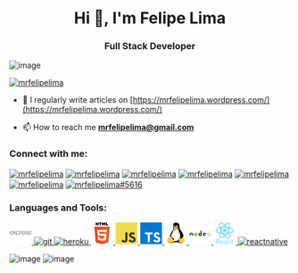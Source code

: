 <h1 align="center">Hi 👋, I'm Felipe Lima</h1>
<h3 align="center">Full Stack Developer</h3>

![image](https://hits.seeyoufarm.com/api/count/incr/badge.svg?url=https%3A%2F%2Fgithub.com%2Fmrfelipelima1212%2Fhit-counter)

<p align="left"> <a href="https://twitter.com/mrfelipelima" target="blank"><img src="https://img.shields.io/twitter/follow/mrfelipelima?logo=twitter&style=for-the-badge" alt="mrfelipelima" /></a> </p>

- 📝 I regularly write articles on [https://mrfelipelima.wordpress.com/](https://mrfelipelima.wordpress.com/)

- 📫 How to reach me **mrfelipelima@gmail.com**

<h3 align="left">Connect with me:</h3>
<p align="left">
<a href="https://twitter.com/mrfelipelima" target="blank"><img align="center" src="https://raw.githubusercontent.com/rahuldkjain/github-profile-readme-generator/master/src/images/icons/Social/twitter.svg" alt="mrfelipelima" height="30" width="40" /></a>
<a href="https://linkedin.com/in/mrfelipelima" target="blank"><img align="center" src="https://raw.githubusercontent.com/rahuldkjain/github-profile-readme-generator/master/src/images/icons/Social/linked-in-alt.svg" alt="mrfelipelima" height="30" width="40" /></a>
<a href="https://fb.com/mrfelipelima" target="blank"><img align="center" src="https://raw.githubusercontent.com/rahuldkjain/github-profile-readme-generator/master/src/images/icons/Social/facebook.svg" alt="mrfelipelima" height="30" width="40" /></a>
<a href="https://instagram.com/mrfelipelima" target="blank"><img align="center" src="https://raw.githubusercontent.com/rahuldkjain/github-profile-readme-generator/master/src/images/icons/Social/instagram.svg" alt="mrfelipelima" height="30" width="40" /></a>
<a href="https://dribbble.com/mrfelipelima" target="blank"><img align="center" src="https://raw.githubusercontent.com/rahuldkjain/github-profile-readme-generator/master/src/images/icons/Social/dribbble.svg" alt="mrfelipelima" height="30" width="40" /></a>
<a href="https://www.behance.net/mrfelipelima" target="blank"><img align="center" src="https://raw.githubusercontent.com/rahuldkjain/github-profile-readme-generator/master/src/images/icons/Social/behance.svg" alt="mrfelipelima" height="30" width="40" /></a>
<a href="https://discord.gg/mrfelipelima#5616" target="blank"><img align="center" src="https://raw.githubusercontent.com/rahuldkjain/github-profile-readme-generator/master/src/images/icons/Social/discord.svg" alt="mrfelipelima#5616" height="30" width="40" /></a>
</p>

<h3 align="left">Languages and Tools:</h3>
<p align="left"> <a href="https://expressjs.com" target="_blank" rel="noreferrer"> <img src="https://raw.githubusercontent.com/devicons/devicon/master/icons/express/express-original-wordmark.svg" alt="express" width="40" height="40"/> </a> <a href="https://git-scm.com/" target="_blank" rel="noreferrer"> <img src="https://www.vectorlogo.zone/logos/git-scm/git-scm-icon.svg" alt="git" width="40" height="40"/> </a> <a href="https://heroku.com" target="_blank" rel="noreferrer"> <img src="https://www.vectorlogo.zone/logos/heroku/heroku-icon.svg" alt="heroku" width="40" height="40"/> </a> <a href="https://www.w3.org/html/" target="_blank" rel="noreferrer"> <img src="https://raw.githubusercontent.com/devicons/devicon/master/icons/html5/html5-original-wordmark.svg" alt="html5" width="40" height="40"/> </a> <a href="https://developer.mozilla.org/en-US/docs/Web/JavaScript" target="_blank" rel="noreferrer"> <img src="https://raw.githubusercontent.com/devicons/devicon/master/icons/javascript/javascript-original.svg" alt="javascript" width="40" height="40"/> <a href="https://www.typescriptlang.org/" target="_blank" rel="noreferrer"> <img src="https://raw.githubusercontent.com/devicons/devicon/master/icons/typescript/typescript-plain.svg" alt="TypeScript" width="40" height="40"/> </a> <a href="https://www.linux.org/" target="_blank" rel="noreferrer"> <img src="https://raw.githubusercontent.com/devicons/devicon/master/icons/linux/linux-original.svg" alt="linux" width="40" height="40"/> </a> <a href="https://nodejs.org" target="_blank" rel="noreferrer"> <img src="https://raw.githubusercontent.com/devicons/devicon/master/icons/nodejs/nodejs-original-wordmark.svg" alt="nodejs" width="40" height="40"/> </a> <a href="https://reactjs.org/" target="_blank" rel="noreferrer"> <img src="https://raw.githubusercontent.com/devicons/devicon/master/icons/react/react-original-wordmark.svg" alt="react" width="40" height="40"/> </a> <a href="https://reactnative.dev/" target="_blank" rel="noreferrer"> <img src="https://reactnative.dev/img/header_logo.svg" alt="reactnative" width="40" height="40"/> </a> </p>

![image](https://github-readme-stats.vercel.app/api?username=mrfelipelima)
![image](https://github-readme-stats.vercel.app/api/top-langs/?username=mrfelipelima)
